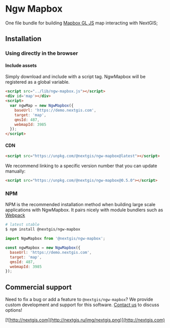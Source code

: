 # Ngw Mapbox

One file bundle for building [Mapbox GL JS](https://www.mapbox.com/mapbox-gl-js/api/) map interacting with NextGIS;

## Installation

### Using directly in the browser

#### Include assets

Simply download and include with a script tag. NgwMapbox will be registered as a global variable.

```html
<script src="../lib/ngw-mapbox.js"></script>
<div id='map'></div>
<script>
  var ngwMap = new NgwMapbox({
    baseUrl: 'https://demo.nextgis.com',
    target: 'map',
    qmsId: 487,
    webmapId: 3985
  });
</script>
```

#### CDN

```html
<script src="https://unpkg.com/@nextgis/ngw-mapbox@latest"></script>
```

We recommend linking to a specific version number that you can update manually:

```html
<script src="https://unpkg.com/@nextgis/ngw-mapbox@0.5.0"></script>
```

### NPM

NPM is the recommended installation method when building large scale applications with NgwMapbox. It pairs nicely with module bundlers such as [Webpack](https://webpack.js.org/)

```bash
# latest stable
$ npm install @nextgis/ngw-mapbox
```

```js
import NgwMapbox from '@nextgis/ngw-mapbox';

const ngwMapbox = new NgwMapbox({
  baseUrl: 'https://demo.nextgis.com',
  target: 'map',
  qmsId: 487,
  webmapId: 3985
});

```

## Commercial support

Need to fix a bug or add a feature to `@nextgis/ngw-mapbox`? We provide custom development and support for this software. [Contact us](http://nextgis.com/contact/) to discuss options!

[![http://nextgis.com](http://nextgis.ru/img/nextgis.png)](http://nextgis.com)
